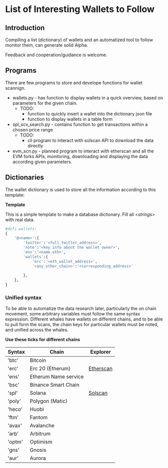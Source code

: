 # List of Interesting Wallets to Follow

## Introduction

Compiling a list (dictionary) of wallets and an automatized tool to follow monitor them, can generate solid Alpha.

Feedback and cooperation/guidance is welcome.

## Programs

There are few programs to store and develope functions for wallet scannign.
* wallets.py - has function to display wallets in a quick overview, based on parameters for the given chain.
  * TODO: 
    * function to quickly insert a wallet into the dictionary json file
    * function to display wallets in a table form
* spl_scv_search.py - contains function to get transactions within a chosen price range
  * TODO:
    * cli program to interact with solscan API to download the data directly
* evm_scn.py - planned program to interact with etherscan and all the EVM forks APIs, monitoring, downloading and displaying the data according given parameters.

## Dictionaries

The wallet dictionary is used to store all the information according to this template:

**Template**

This is a simple template to make a database dictionary. Fill all \<*strings*\> with real data.

```python
#defi wallets:
{
	'@<name>':{
		'twitter':'<full_twitter_address>',
		'note':'<key info about the wallet owner>',  
		'ens':'<name.eth>',
		'wallets':{
			'erc':'<eth_wallet_address>',
			'<any_other_chain>':'<corresponding_address>'
	
		},
	},
}
```


### Unified syntax

To be able to automatize the data research later, particularly the on chain movement, some arbitrary variables must follow the same syntax expression.
Different whales have wallets on different chains, and to be able to pull form the scans, the chain keys for particular wallets must be noted, and unified across the whales.

**Use these ticks for different chains**


| **Syntax** | **Chain**            | **Explorer**                      |
| ------------ | ---------------------- | --------------------------------- |
| 'btc'      | Bitcoin              |                                   |
| 'erc'      | Erc 20 (Etherum)     | [Etherscan](https://etherscan.io) |
| 'ens'      | Etherum Name service |                                   |
| 'bsc'      | Binance Smart Chain  |                                   |
| 'spl'      | Solana               |   [Solscan](https://solscan.io)    |
| 'poly'     | Polygon (Matic)      |                                   |
| 'heco'     | Huobi                |                                   |
| 'ftm'      | Fantom               |                                   |
| 'avax'     | Avalanche            |                                   |
| 'arb'      | Arbitrum             |                                   |
| 'optm'     | Optimism             |                                   |
| 'gns'      | Gnosis               |                                   |
| 'aur'      | Aurora               |                                   |


